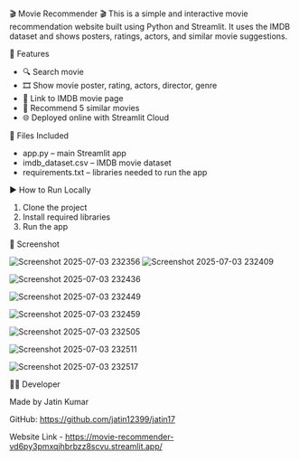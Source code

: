 🎬 Movie Recommender 🎬
This is a simple and interactive movie recommendation website built using Python and Streamlit. It uses the IMDB dataset and shows posters, ratings, actors, and similar movie suggestions.

🌟 Features

- 🔍 Search movie 
- 🎞️ Show movie poster, rating, actors, director, genre
- 🔗 Link to IMDB movie page
- 🎯 Recommend 5 similar movies 
- 🌐 Deployed online with Streamlit Cloud

📁 Files Included

- app.py – main Streamlit app
- imdb_dataset.csv – IMDB movie dataset
- requirements.txt – libraries needed to run the app

▶️ How to Run Locally
1. Clone the project
2. Install required libraries
3. Run the app

📌 Screenshot

![Screenshot 2025-07-03 232356](https://github.com/user-attachments/assets/b17f3ae4-bf99-49c1-8b6b-bff201fd5b3f)
![Screenshot 2025-07-03 232409](https://github.com/user-attachments/assets/238e8b9d-5c6e-4e68-a11d-8390808173e0)

![Screenshot 2025-07-03 232436](https://github.com/user-attachments/assets/c231d8d5-b3b2-4b4a-9fa3-55e35275c2dd)

![Screenshot 2025-07-03 232449](https://github.com/user-attachments/assets/d2409d3b-367f-4fb5-a571-d592667346f1)

![Screenshot 2025-07-03 232459](https://github.com/user-attachments/assets/03b31b39-661f-45c4-9b31-7f9608ac8707)

![Screenshot 2025-07-03 232505](https://github.com/user-attachments/assets/731fe27a-8380-48db-a766-f1a396968967)

![Screenshot 2025-07-03 232511](https://github.com/user-attachments/assets/3b1b8f22-3647-457c-8be1-2117a660828a)

![Screenshot 2025-07-03 232517](https://github.com/user-attachments/assets/d29711f0-89c8-447c-86e3-b70fba29799e)

👨‍💻 Developer

Made by Jatin Kumar

GitHub: https://github.com/jatin12399/jatin17

Website Link - https://movie-recommender-vd6py3pmxqjhbrbzz8scvu.streamlit.app/
